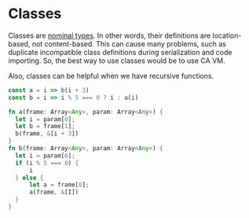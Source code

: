 # Classes

Classes are [nominal types](https://en.wikipedia.org/wiki/Nominal_type_system). In other words, their definitions are location-based, not content-based. This can cause many problems, such as duplicate incompatible class definitions during serialization and code importing. So, the best way to use classes would be to use CA VM.

Also, classes can be helpful when we have recursive functions.

```js
const a = i => b(i + 3)  
const b = i => i % 5 === 0 ? i : a(i)
```

```rust
fn a(frame: Array<Any>, param: Array<Any>) {
  let i = param[0];
  let b = frame[1];
  b(frame, &[i + 3]) 
}
fn b(frame: Array<Any>, param: Array<Any>) {
  let i = param[0];
  if (i % 5 === 0) {
      i
  } else {
      let a = frame[0];
      a(frame, &[I])
  }
}
```
